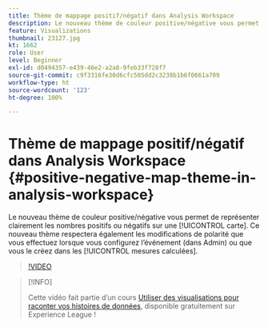 ```yaml
---
title: Thème de mappage positif/négatif dans Analysis Workspace
description: Le nouveau thème de couleur positive/négative vous permet de représenter clairement les nombres positifs ou négatifs sur une carte. Ce nouveau thème respectera également les modifications de polarité que vous effectuez lorsque vous configurez l’événement (dans Admin) ou que vous le créez dans les mesures calculées.
feature: Visualizations
thumbnail: 23127.jpg
kt: 1662
role: User
level: Beginner
exl-id: d0494357-e439-46e2-a2a8-9feb33f728f7
source-git-commit: c9f3316fe30d6cfc505dd2c3238b1b6f0661a709
workflow-type: ht
source-wordcount: '123'
ht-degree: 100%

---
```


# Thème de mappage positif/négatif dans Analysis Workspace {#positive-negative-map-theme-in-analysis-workspace}

Le nouveau thème de couleur positive/négative vous permet de représenter clairement les nombres positifs ou négatifs sur une [!UICONTROL carte]. Ce nouveau thème respectera également les modifications de polarité que vous effectuez lorsque vous configurez l’événement (dans Admin) ou que vous le créez dans les [!UICONTROL mesures calculées].

>[!VIDEO](https://video.tv.adobe.com/v/23127/?quality=12)

>[!INFO]
>
> Cette vidéo fait partie d’un cours [Utiliser des visualisations pour raconter vos histoires de données](https://experienceleague.adobe.com/?recommended=Analytics-U-1-2021.1.visualizations&amp;lang=fr), disponible gratuitement sur Experience League !
